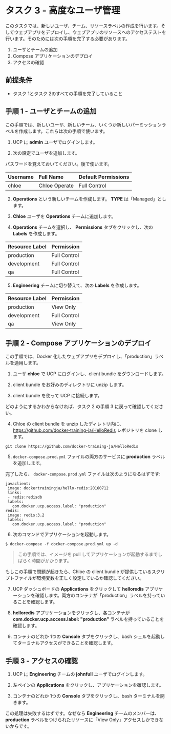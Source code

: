 <!--
# Task 3 - Advanced User Management
//-->
# タスク 3 - 高度なユーザ管理

<!--
In this Task you will complete create new users, teams and resource labels. You will then deploy a web app and test access to the web apps resources. In order to do this you will complete the following steps:
//-->
このタスクでは、新しいユーザ、チーム、リソースラベルの作成を行います。そしてウェブアプリをデプロイし、ウェブアプリのリソースへのアクセステストを行います。そのためには次の手順を完了する必要があります。

<!--
1. Create additional users and teams
2. Deploy a Compose application
3. Check access
//-->
1. ユーザとチームの追加
2. Compose アプリケーションのデプロイ
3. アクセスの確認

<!--
## Pre-requisites
//-->
## 前提条件

<!--
- Must have completed all steps in Task 1 and Task 2
//-->

- タスク 1とタスク 2のすべての手順を完了していること

<!--
## Step 1 - Create additional users and teams
//-->
## 手順 1 - ユーザとチームの追加

<!--
In this step you will create a new user, a new team, and some new permissions labels. You will use these in the next step.
//-->
この手順では、新しいユーザ、新しいチーム、いくつか新しいパーミッションラベルを作成します。これらは次の手順で使います。

<!--
1. Make sure you are logged into UCP as the **admin** user.
//-->
1. UCP に **admin** ユーザでログインします。

<!--
2. Create an additional user with the following details.
//-->
2. 次の設定でユーザを追加します。

<!--
  Be sure to make a note of the password you set, as you will need this later.
//-->
  パスワードを覚えておいてください。後で使います。

| Username   | Full Name       | Default Permissions  |
| :--------- | :-----------    | :------------------- |
| chloe      | Chloe Operate   | Full Control         |


<!--
2. Create a new team called **"Operations"** and make sure **TYPE** is "Managed".
//-->
2. **Operations** という新しいチームを作成します。 **TYPE** は「Managed」とします。

<!--
3. Add user **Chloe** to the new **Operations** team.
//-->
3. **Chloe** ユーザを **Operations** チームに追加します。

<!--
4. With the **Operations** team selected, click on the **Permissions** tab and create the following **Labels**.
//-->
4. **Operations** チームを選択し、 **Permissions** タブをクリックし、次の **Labels** を作成します。

| Resource Label   |   Permission         |
| :-------------   |   :------------------|
| production       |   Full Control       |
| development      |   Full Control       |
| qa               |   Full Control       |

<!--
5. Switch over to the **Engineering** team and create the following **Labels**.
//-->
5. **Engineering** チームに切り替えて、次の **Labels** を作成します。

| Resource Label   |   Permission         |
| :-------------   |   :------------------|
| production       |   View Only          |
| development      |   Full Control       |
| qa               |   View Only          |


<!--
## Step 2 - Deploy a Compose application
//-->
## 手順 2 - Compose アプリケーションのデプロイ

<!--
In this step you will deploy a Dockerized web app and apply the "production" label to it.
//-->
この手順では、Docker 化したウェブアプリをデプロイし、「production」ラベルを適用します。

<!--
1. Login to UCP as the user **chloe** and download her client bundle.
//-->
1. ユーザ **chloe** で UCP にログインし、client bundle をダウンロードします。

<!--
2. Unzip the client bundle into a folder of your choice.
//-->
2. client bundle をお好みのディレクトリに unzip します。

<!--
3. Connect to UCP using the client bundle.
//-->
3. client bundle を使って UCP に接続します。

<!--
  If you need details on how to do this, refer back to Step 3 in Task 2.
//-->
  どのようにするかわからなければ、タスク 2 の手順 3 に戻って確認してください。

<!--
4. Clone the https://github.com/johnny-tu/HelloRedis repository from withint the directory that contains Chloe's unzipped client bundle.
//-->
4. Chloe の client bundle を unzip したディレトリ内に、https://github.com/docker-training-ja/HelloRedis レポジトリを clone します。

  ```
  git clone https://github.com/docker-training-ja/HelloRedis
  ```

<!--
5. Add the **production** lable to both services in the `docker-compose.prod.yml` file.
//-->
5. `docker-compose.prod.yml` ファイルの両方のサービスに **production** ラベルを追加します。

<!--
   When completed, your `docker-compose.prod.yml` file should look like the following:
//-->
   完了したら、 `docker-compose.prod.yml` ファイルは次のようになるはずです:

   ```
javaclient:
    image: dockertrainingja/hello-redis:20160712
    links:
    - redis:redisdb
    labels:
      com.docker.ucp.access.label: "production"
redis:
    image: redis:3.2
    labels:
      com.docker.ucp.access.label: "production"
   ```

<!--
6. Launch the application with the following command:
//-->
6. 次のコマンドでアプリケーションを起動します。

  ```
  $ docker-compose -f docker-compose.prod.yml up -d
  ```

<!--
  > This step may take a few minutes while images are pulled and the application is started.
//-->
  > この手順では、イメージを pull してアプリケーションが起動するまでしばらく時間がかかります。

<!--
  If you experience issues with this step, ensure that you have correctly set the environment variables using the script file supplied as part of Chloe's client bundle.
//-->
  もしこの手順で問題が起きたら、Chloe の client bundle が提供しているスクリプトファイルが環境変数を正しく設定しているか確認してください。

<!--
7. Click on the **Applications** link in the UCP Dashboard to see the **helloredis** application. Check both containers to make sure they have the "production" label.
//-->
7. UCP ダッシュボードの **Applications** をクリックして **helloredis** アプリケーションを確認します。両方のコンテナが「production」ラベルを持っていることを確認します。

<!--
8. Click the **helloredis** application and drill into each container to make sure it has the **com.docker.ucp.access.label: "production"** label.
//-->
8. **helloredis** アプリケーションをクリックし、各コンテナが **com.docker.ucp.access.label: "production"** ラベルを持っていることを確認します。

<!--
9. Click the **Console** tab on one of the containers and run a bash shell to confirm that you can get terminal access.
//-->
9. コンテナのどれか 1つの **Console** タブをクリックし、bash シェルを起動してターミナルアクセスができることを確認します。


<!--
## Step 3 - Check access
//-->
## 手順 3 - アクセスの確認

<!--
1. Login to UCP as **johnfull** from the **Engineering** team.
//-->
1. UCP に **Engineering** チームの **johnfull** ユーザでログインします。

<!--
2. Click on the **Applications** link in the left pane and verify that you can see the application.
//-->
2. 左ペインの **Applications** をクリックし、アプリケーションを確認します。

<!--
3. Drill into one of the containers and try and open a bash terminal from the **Console** tab.
//-->
3. コンテナのどれか 1つの **Console** タブをクリックし、bash ターミナルを開きます。

<!--
  This operation will fail. This is because members of the **Engineering** team only have "View Only" access to resources tagged with the **production** label.
//-->
  この処理は失敗するはずです。なぜなら **Engineering** チームのメンバーは、 **production** ラベルをつけられたリソースに「View Only」アクセスしかできないからです。

